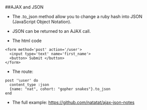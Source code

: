 ##AJAX and JSON

* The .to_json method allow you to change a ruby hash into JSON (JavaScript Object Notation).

* JSON can be returned to an AJAX call.

* The html code
```
<form method='post' action='/user'>
  <input type='text' name='first_name'>
  <button> Submit </button>
</form>
```

* The route:
```
post '\user' do
  content_type :json
  {name: "nat", cohort: "gopher snakes"}.to_json
end
```

* The full example:
https://github.com/natatat/ajax-json-notes